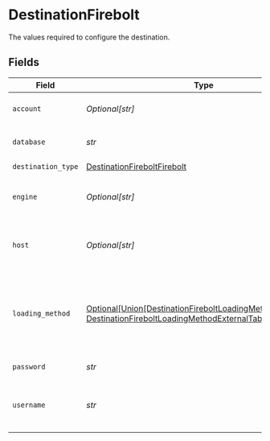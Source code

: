 # DestinationFirebolt

The values required to configure the destination.


## Fields

| Field                                                                                                                                                                      | Type                                                                                                                                                                       | Required                                                                                                                                                                   | Description                                                                                                                                                                | Example                                                                                                                                                                    |
| -------------------------------------------------------------------------------------------------------------------------------------------------------------------------- | -------------------------------------------------------------------------------------------------------------------------------------------------------------------------- | -------------------------------------------------------------------------------------------------------------------------------------------------------------------------- | -------------------------------------------------------------------------------------------------------------------------------------------------------------------------- | -------------------------------------------------------------------------------------------------------------------------------------------------------------------------- |
| `account`                                                                                                                                                                  | *Optional[str]*                                                                                                                                                            | :heavy_minus_sign:                                                                                                                                                         | Firebolt account to login.                                                                                                                                                 |                                                                                                                                                                            |
| `database`                                                                                                                                                                 | *str*                                                                                                                                                                      | :heavy_check_mark:                                                                                                                                                         | The database to connect to.                                                                                                                                                |                                                                                                                                                                            |
| `destination_type`                                                                                                                                                         | [DestinationFireboltFirebolt](../../models/shared/destinationfireboltfirebolt.md)                                                                                          | :heavy_check_mark:                                                                                                                                                         | N/A                                                                                                                                                                        |                                                                                                                                                                            |
| `engine`                                                                                                                                                                   | *Optional[str]*                                                                                                                                                            | :heavy_minus_sign:                                                                                                                                                         | Engine name or url to connect to.                                                                                                                                          |                                                                                                                                                                            |
| `host`                                                                                                                                                                     | *Optional[str]*                                                                                                                                                            | :heavy_minus_sign:                                                                                                                                                         | The host name of your Firebolt database.                                                                                                                                   | api.app.firebolt.io                                                                                                                                                        |
| `loading_method`                                                                                                                                                           | [Optional[Union[DestinationFireboltLoadingMethodSQLInserts, DestinationFireboltLoadingMethodExternalTableViaS3]]](../../models/shared/destinationfireboltloadingmethod.md) | :heavy_minus_sign:                                                                                                                                                         | Loading method used to select the way data will be uploaded to Firebolt                                                                                                    |                                                                                                                                                                            |
| `password`                                                                                                                                                                 | *str*                                                                                                                                                                      | :heavy_check_mark:                                                                                                                                                         | Firebolt password.                                                                                                                                                         |                                                                                                                                                                            |
| `username`                                                                                                                                                                 | *str*                                                                                                                                                                      | :heavy_check_mark:                                                                                                                                                         | Firebolt email address you use to login.                                                                                                                                   | username@email.com                                                                                                                                                         |